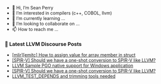 - 👋 Hi, I’m Sean Perry
- 👀 I’m interested in compilers (c++, COBOL, llvm)
- 🌱 I’m currently learning ...
- 💞️ I’m looking to collaborate on ...
- 📫 How to reach me ...

<!---
s66perry/s66perry is a ✨ special ✨ repository because its `README.md` (this file) appears on your GitHub profile.
You can click the Preview link to take a look at your changes.
--->
### 📕 Latest LLVM Discourse Posts

<!-- DISCOURSE-LLVM:START -->
- [[mlir][emitc] How to assign value for array member in struct](https://discourse.llvm.org/t/mlir-emitc-how-to-assign-value-for-array-member-in-struct/87967#post_3)
- [[SPIR-V] Should we have a one-shot conversion to SPIR-V like LLVM?](https://discourse.llvm.org/t/spir-v-should-we-have-a-one-shot-conversion-to-spir-v-like-llvm/88106#post_4)
- [LLVM Sample PGO native support for Windows application](https://discourse.llvm.org/t/llvm-sample-pgo-native-support-for-windows-application/88105#post_3)
- [[SPIR-V] Should we have a one-shot conversion to SPIR-V like LLVM?](https://discourse.llvm.org/t/spir-v-should-we-have-a-one-shot-conversion-to-spir-v-like-llvm/88106#post_3)
- [LLVM_TEST_DEPENDS and trimming tools needed](https://discourse.llvm.org/t/llvm-test-depends-and-trimming-tools-needed/88017#post_11)
<!-- DISCOURSE-LLVM:END -->
